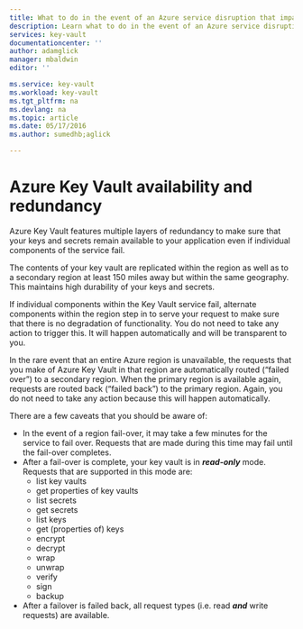 ```yaml
---
title: What to do in the event of an Azure service disruption that impacts Azure Key Vault | Microsoft Azure
description: Learn what to do in the event of an Azure service disruption that impacts Azure Key Vault.
services: key-vault
documentationcenter: ''
author: adamglick
manager: mbaldwin
editor: ''

ms.service: key-vault
ms.workload: key-vault
ms.tgt_pltfrm: na
ms.devlang: na
ms.topic: article
ms.date: 05/17/2016
ms.author: sumedhb;aglick

---
```

# Azure Key Vault availability and redundancy
Azure Key Vault features multiple layers of redundancy to make sure that your keys and secrets remain available to your application even if individual components of the service fail.

The contents of your key vault are replicated within the region as well as to a secondary region at least 150 miles away but within the same geography. This maintains high durability of your keys and secrets.

If individual components within the Key Vault service fail, alternate components within the region step in to serve your request to make sure that there is no degradation of functionality. You do not need to take any action to trigger this. It will happen automatically and will be transparent to you.

In the rare event that an entire Azure region is unavailable, the requests that you make of Azure Key Vault in that region are automatically routed (“failed over”) to a secondary region. When the primary region is available again, requests are routed back (“failed back”) to the primary region. Again, you do not need to take any action because this will happen automatically.

There are a few caveats that you should be aware of:

* In the event of a region fail-over, it may take a few minutes for the service to fail over. Requests that are made during this time may fail until the fail-over completes.
* After a fail-over is complete, your key vault is in ***read-only*** mode. Requests that are supported in this mode are:
  * list key vaults
  * get properties of key vaults
  * list secrets
  * get secrets
  * list keys
  * get (properties of) keys
  * encrypt
  * decrypt
  * wrap
  * unwrap
  * verify
  * sign
  * backup
* After a failover is failed back, all request types (i.e. read ***and*** write requests) are available.

